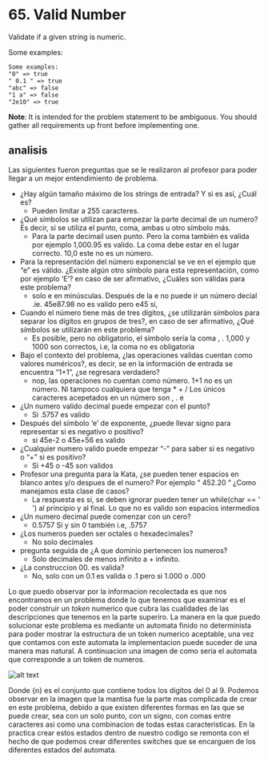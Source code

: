 # 65. Valid Number

Validate if a given string is numeric.

Some examples:

```
Some examples:
"0" => true
" 0.1 " => true
"abc" => false
"1 a" => false
"2e10" => true
```
**Note**: It is intended for the problem statement to be ambiguous. You should gather all requirements up front before implementing one.


## analisis

Las siguientes fueron preguntas que se le realizaron al profesor para poder llegar a un mejor entendimiento de problema.

* ¿Hay algún tamaño máximo de los strings de entrada? Y si es así, ¿Cuál es?
    * Pueden limitar a 255 caracteres.
* ¿Qué símbolos se utilizan para empezar la parte decimal de un numero? Es decir, si se utiliza el punto, coma, ambas u otro símbolo más.
    * Para la parte decimail usen punto. Pero la coma también es valida por ejemplo 1,000.95 es valido. La coma debe estar en el lugar correcto. 10,0 este no es un número.
* Para la representación del número exponencial se ve en el ejemplo que “e” es válido. ¿Existe algún otro símbolo para esta representación, como por ejemplo ‘E’? en caso de ser afirmativo, ¿Cuáles son válidas para este problema? 
    * solo e en minúsculas. Después de la e no puede ir un número decial .ie. 45e87.98 no es valido pero e45 si, 
* Cuando el número tiene más de tres dígitos, ¿se utilizarán símbolos para separar los dígitos en grupos de tres?, en caso de ser afirmativo, ¿Qué símbolos se utilizarán en este problema?
    * Es posible, pero no obligatorio, el simbolo sería la coma , .  1,000 y 1000 son correctos, i.e, la coma no es obligatoria
* Bajo el contexto del problema, ¿las operaciones validas cuentan como valores numéricos?, es decir, se en la información de entrada se encuentra “1+1”, ¿se regresara verdadero?
    * nop, las operaciones no cuentan como número. 1+1 no es un número. Ni tampoco cualquiera que tenga * + / Los únicos caracteres acepetados en un número son , . e 
* ¿Un numero valido decimal puede empezar con el punto?
    * Si .5757 es valido
* Después del símbolo ‘e’ de exponente, ¿puede llevar signo para representar si es negativo o positivo?
    * si 45e-2 o 45e+56 es valido
* ¿Cualquier numero valido puede empezar “-” para saber si es negativo o “+” si es positivo?
    * Si +45 o -45 son validos
* Profesor una pregunta para la Kata, ¿se pueden tener espacios en blanco antes y/o despues de el numero? Por ejemplo “    452.20    “
¿Como manejamos esta clase de casos?
    * La respuesta es si, se deben ignorar pueden tener un while(char == ' ') al principio y al final. Lo que no es valido son espacios intermedios
* ¿Un numero decimal puede comenzar con un cero?
    * 0.5757 Si y sin 0 también i.e, .5757
* ¿Los numeros pueden ser octales o hexadecimales?
    * No solo decimales
* pregunta seguida de ¿A que dominio pertenecen los numeros?
    * Solo decimales de menos infinito a + infinito.
* ¿La construccion 00. es valida?
    * No, solo con un 0.1 es valida o .1 pero si 1.000 o .000

Lo que puedo observar por la informacion recolectada es que nos encontramos en un problema donde lo que tenemos que examinar es el poder construir un *token* numerico que cubra las cualidades de las descripciones que tenemos en la parte superiro. La manera en la que puedo solucionar este problema es mediante un automata finido no determinista para poder mostrar la estructura de un token numerico aceptable, una vez que contamos con este automata la implementacion puede suceder de una manera mas natural. A continuacion una imagen de como seria el automata que corresponde a un token de numeros.

![alt text](https://i.imgur.com/FS7NkYP.png)

Donde {n} es el conjunto que contiene todos los digitos del 0 al 9. Podemos observar en la imagen que la mantisa fue la parte mas complicada de crear en este problema, debido a que existen diferentes formas en las que se puede crear, sea con un solo punto, con un signo, con comas entre caracteres asi como una combinacion de todas estas caracteristicas. En la practica crear estos estados dentro de nuestro codigo se remonta con el hecho de que podemos crear diferentes switches que se encarguen de los diferentes estados del automata. 
